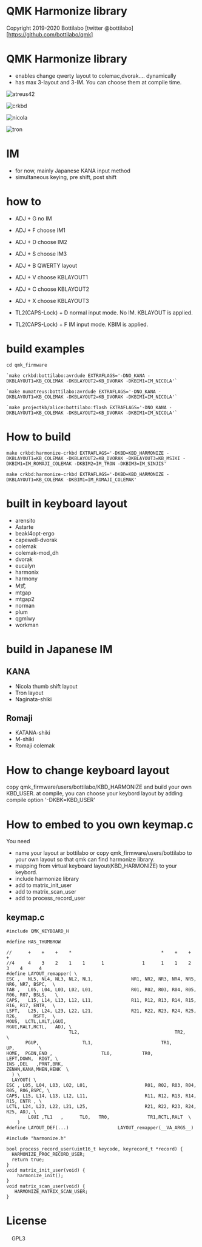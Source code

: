# QMK Harmonize library

Copyright 2019-2020 Bottilabo [twitter @bottilabo]
                         [https://github.com/bottilabo/qmk]

# QMK Harmonize library
- enables change qwerty layout to colemac,dvorak.... dynamically
- has max 3-layout and 3-IM. You can choose them at compile time.

![atreus42](https://github.com/bottilabo/qmk-harmonize/raw/master/img/bottilabo-atreus42.png)

![crkbd](https://github.com/bottilabo/qmk-harmonize/raw/master/img/bottilabo-crkbd.png)

![nicola](https://github.com/bottilabo/qmk-harmonize/raw/master/img/nicola.png)

![tron](https://github.com/bottilabo/qmk-harmonize/raw/master/img/tron.png)

# IM
- for now, mainly Japanese KANA input method
- simultaneous keying, pre shift, post shift

# how to

- ADJ + G
no IM
- ADJ + F
choose IM1
- ADJ + D
choose IM2
- ADJ + S
choose IM3

- ADJ + B
QWERTY layout
- ADJ + V
choose KBLAYOUT1
- ADJ + C
choose KBLAYOUT2
- ADJ + X
choose KBLAYOUT3

- TL2(CAPS-Lock) + D
normal input mode. No IM. KBLAYOUT is applied.
- TL2(CAPS-Lock) + F
IM input mode. KBIM is applied.



# build examples
```
cd qmk_firmware

`make crkbd:bottilabo:avrdude EXTRAFLAGS='-DNO_KANA -DKBLAYOUT1=KB_COLEMAK -DKBLAYOUT2=KB_DVORAK -DKBIM1=IM_NICOLA'`

`make numatreus:bottilabo:avrdude EXTRAFLAGS='-DNO_KANA -DKBLAYOUT1=KB_COLEMAK -DKBLAYOUT2=KB_DVORAK -DKBIM1=IM_NICOLA'`

`make projectkb/alice:bottilabo:flash EXTRAFLAGS='-DNO_KANA -DKBLAYOUT1=KB_COLEMAK -DKBLAYOUT2=KB_DVORAK -DKBIM1=IM_NICOLA'`

```



# How to build
```
make crkbd:harmonize-crkbd EXTRAFLAGS='-DKBD=KBD_HARMONIZE -DKBLAYOUT1=KB_COLEMAK -DKBLAYOUT2=KB_DVORAK -DKBLAYOUT3=KB_MSIKI -DKBIM1=IM_ROMAJI_COLEMAK -DKBIM2=IM_TRON -DKBIM3=IM_SINJIS'
```

```
make crkbd:harmonize-crkbd EXTRAFLAGS='-DKBD=KBD_HARMONIZE -DKBLAYOUT1=KB_COLEMAK -DKBIM1=IM_ROMAJI_COLEMAK'
```


# built in keyboard layout

- arensito
- Astarte
- beakl4opt-ergo
- capewell-dvorak
- colemak
- colemak-mod_dh
- dvorak
- eucalyn
- harmonix
- harmony
- M式
- mtgap
- mtgap2
- norman
- plum
- qgmlwy
- workman

# build in Japanese IM

## KANA
- Nicola thumb shift layout 
- Tron layout
- Naginata-shiki

## Romaji
- KATANA-shiki
- M-shiki
- Romaji colemak


# How to change keyboard layout

copy qmk_firmware/users/bottilabo/KBD_HARMONIZE and build your own KBD_USER.
at compile, you can choose your keybord layout by adding compile option '-DKBK=KBD_USER'


# How to embed to you own keymap.c
You need
- name your layout ar bottilabo or copy qmk_firmware/users/bottilabo to your own layout so that qmk can find harmonize library.
- mapping from virtual keyboard layout(KBD_HARMONIZE) to your keybord.
- include harmonize library
- add to matrix_init_user
- add to matrix_scan_user
- add to process_record_user


## keymap.c
```
#include QMK_KEYBOARD_H

#define HAS_THUMBROW

//      +    +    +    *                                 *    +    +    +
//4     4    3    2    1    1      1              1      1    1    2    3    4      4
#define LAYOUT_remapper( \
ESC ,   NL5, NL4, NL3, NL2, NL1,              NR1, NR2, NR3, NR4, NR5,   NR6, NR7, BSPC,  \
TAB ,   L05, L04, L03, L02, L01,              R01, R02, R03, R04, R05,   R06, R07, BSLS,   \
CAPS,   L15, L14, L13, L12, L11,              R11, R12, R13, R14, R15,   R16, R17, ENTR,  \
LSFT,   L25, L24, L23, L22, L21,              R21, R22, R23, R24, R25,   R26,      RSFT,  \
MOUS,  LCTL,LALT,LGUI,                                            RGUI,RALT,RCTL,   ADJ, \
                       TL2,                                   TR2,                       \
       PGUP,                TL1,                         TR1,                UP,         \
HOME,  PGDN,END ,                  TL0,           TR0,                 LEFT,DOWN,  RIGT, \
INS ,DEL   ,PRNT,BRK,                                                ZENHN,KANA,MHEN,HENK  \
  ) \
  LAYOUT( \
ESC , L05, L04, L03, L02, L01,                     R01, R02, R03, R04, R05, R06,BSPC, \
CAPS, L15, L14, L13, L12, L11,                     R11, R12, R13, R14, R15, ENTR , \
LCTL, L24, L23, L22, L21, L25,                     R21, R22, R23, R24, R25, ADJ, \
        LGUI ,TL1   ,      TL0,   TR0,              TR1,RCTL,RALT  \
    )
#define LAYOUT_DEF(...)                  LAYOUT_remapper(__VA_ARGS__)

#include "harmonize.h"

bool process_record_user(uint16_t keycode, keyrecord_t *record) {
  HARMONIZE_PROC_RECORD_USER;
  return true;
}
void matrix_init_user(void) {
    harmonize_init();
}
void matrix_scan_user(void) {
   HARMONIZE_MATRIX_SCAN_USER;
}

```



# License
　GPL3


